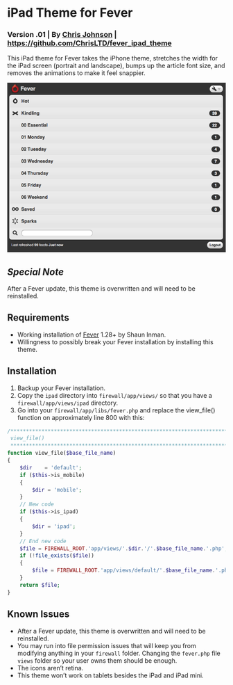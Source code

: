 # iPad Theme for Fever
### Version .01 | By [Chris Johnson](http://chrisltd.com) | https://github.com/ChrisLTD/fever_ipad_theme

This iPad theme for Fever takes the iPhone theme, stretches the width for the iPad screen (portrait and landscape), bumps up the article font size, and removes the animations to make it feel snappier.

![Screenshot](https://github.com/chrisltd/fever_ipad_theme/raw/master/screenshot.png)

## *Special Note*
After a Fever update, this theme is overwritten and will need to be reinstalled.

## Requirements
* Working installation of [Fever](http://feedafever.com/) 1.28+ by Shaun Inman.
* Willingness to possibly break your Fever installation by installing this theme.

## Installation
1. Backup your Fever installation.
2. Copy the `ipad` directory into `firewall/app/views/` so that you have a `firewall/app/views/ipad` directory.
3. Go into your `firewall/app/libs/fever.php` and replace the view_file() function on approximately line 800 with this:

``` php
/**************************************************************************
 view_file()
 **************************************************************************/
function view_file($base_file_name)
{
	$dir	= 'default';
	if ($this->is_mobile)
	{
		$dir = 'mobile';
	}
	// New code
	if ($this->is_ipad)
	{
		$dir = 'ipad';
	}
	// End new code
	$file = FIREWALL_ROOT.'app/views/'.$dir.'/'.$base_file_name.'.php';
	if (!file_exists($file))
	{
		$file = FIREWALL_ROOT.'app/views/default/'.$base_file_name.'.php';
	}
	return $file;
}
```

## Known Issues
* After a Fever update, this theme is overwritten and will need to be reinstalled.
* You may run into file permission issues that will keep you from modifying anything in your `firewall` folder. Changing the `fever.php` file `views` folder so your user owns them should be enough.
* The icons aren’t retina.
* This theme won’t work on tablets besides the iPad and iPad mini.